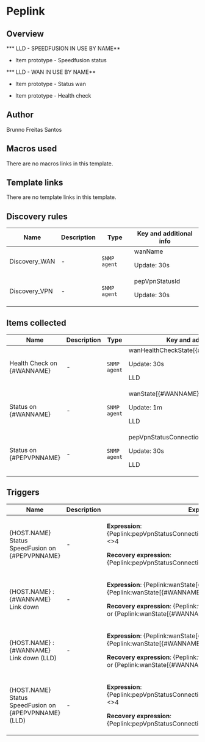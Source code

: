 # Peplink

## Overview

*** LLD - SPEEDFUSION IN USE BY NAME**


- Item prototype - Speedfusion status


*** LLD - WAN IN USE BY NAME**


- Item prototype - Status wan


- Item prototype - Health check



## Author

Brunno Freitas Santos

## Macros used

There are no macros links in this template.

## Template links

There are no template links in this template.

## Discovery rules

|Name|Description|Type|Key and additional info|
|----|-----------|----|----|
|Discovery_WAN|<p>-</p>|`SNMP agent`|wanName<p>Update: 30s</p>|
|Discovery_VPN|<p>-</p>|`SNMP agent`|pepVpnStatusId<p>Update: 30s</p>|


## Items collected

|Name|Description|Type|Key and additional info|
|----|-----------|----|----|
|Health Check on {#WANNAME}|<p>-</p>|`SNMP agent`|wanHealthCheckState[{#WANNAME}]<p>Update: 30s</p><p>LLD</p>|
|Status on {#WANNAME}|<p>-</p>|`SNMP agent`|wanState[{#WANNAME}]<p>Update: 1m</p><p>LLD</p>|
|Status on {#PEPVPNNAME}|<p>-</p>|`SNMP agent`|pepVpnStatusConnectionState[{#PEPVPNNAME}]<p>Update: 30s</p><p>LLD</p>|


## Triggers

|Name|Description|Expression|Priority|
|----|-----------|----------|--------|
|{HOST.NAME} Status SpeedFusion on {#PEPVPNNAME}|<p>-</p>|<p>**Expression**: {Peplink:pepVpnStatusConnectionState[{#PEPVPNNAME}].last()}<>4</p><p>**Recovery expression**: {Peplink:pepVpnStatusConnectionState[{#PEPVPNNAME}].last()}=4</p>|high|
|{HOST.NAME} : {#WANNAME} Link down|<p>-</p>|<p>**Expression**: {Peplink:wanState[{#WANNAME}].last()}<>3 and {Peplink:wanState[{#WANNAME}].last()}<>1</p><p>**Recovery expression**: {Peplink:wanState[{#WANNAME}].last()}=3 or {Peplink:wanState[{#WANNAME}].last()}=1</p>|high|
|{HOST.NAME} : {#WANNAME} Link down (LLD)|<p>-</p>|<p>**Expression**: {Peplink:wanState[{#WANNAME}].last()}<>3 and {Peplink:wanState[{#WANNAME}].last()}<>1</p><p>**Recovery expression**: {Peplink:wanState[{#WANNAME}].last()}=3 or {Peplink:wanState[{#WANNAME}].last()}=1</p>|high|
|{HOST.NAME} Status SpeedFusion on {#PEPVPNNAME} (LLD)|<p>-</p>|<p>**Expression**: {Peplink:pepVpnStatusConnectionState[{#PEPVPNNAME}].last()}<>4</p><p>**Recovery expression**: {Peplink:pepVpnStatusConnectionState[{#PEPVPNNAME}].last()}=4</p>|high|

